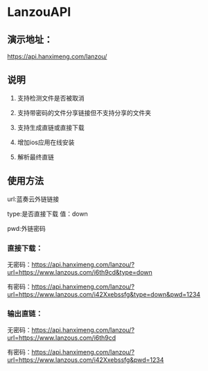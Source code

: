 # LanzouAPI

## 演示地址：
https://api.hanximeng.com/lanzou/

## 说明
1. 支持检测文件是否被取消

2. 支持带密码的文件分享链接但不支持分享的文件夹

3. 支持生成直链或直接下载

4. 增加ios应用在线安装

5. 解析最终直链

## 使用方法

url:蓝奏云外链链接

type:是否直接下载 值：down

pwd:外链密码

### 直接下载：

无密码：https://api.hanximeng.com/lanzou/?url=https://www.lanzous.com/i6th9cd&type=down

有密码：https://api.hanximeng.com/lanzou/?url=https://www.lanzous.com/i42Xxebssfg&type=down&pwd=1234


### 输出直链：

无密码：https://api.hanximeng.com/lanzou/?url=https://www.lanzous.com/i6th9cd

有密码：https://api.hanximeng.com/lanzou/?url=https://www.lanzous.com/i42Xxebssfg&pwd=1234

